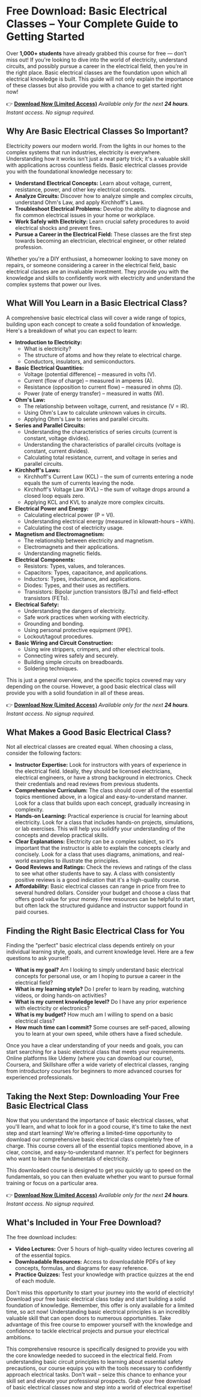 # Free Download: Basic Electrical Classes – Your Complete Guide to Getting Started

Over **1,000+ students** have already grabbed this course for free — don’t miss out! If you're looking to dive into the world of electricity, understand circuits, and possibly pursue a career in the electrical field, then you're in the right place. Basic electrical classes are the foundation upon which all electrical knowledge is built. This guide will not only explain the importance of these classes but also provide you with a chance to get started right now!

👉 **[Download Now (Limited Access)](https://udemywork.com/basic-electrical-classes)**
_Available only for the next **24 hours**. Instant access. No signup required._

## Why Are Basic Electrical Classes So Important?

Electricity powers our modern world. From the lights in our homes to the complex systems that run industries, electricity is everywhere. Understanding how it works isn't just a neat party trick; it's a valuable skill with applications across countless fields. Basic electrical classes provide you with the foundational knowledge necessary to:

*   **Understand Electrical Concepts:** Learn about voltage, current, resistance, power, and other key electrical concepts.
*   **Analyze Circuits:** Discover how to analyze simple and complex circuits, understand Ohm's Law, and apply Kirchhoff's Laws.
*   **Troubleshoot Electrical Problems:** Develop the ability to diagnose and fix common electrical issues in your home or workplace.
*   **Work Safely with Electricity:** Learn crucial safety procedures to avoid electrical shocks and prevent fires.
*   **Pursue a Career in the Electrical Field:** These classes are the first step towards becoming an electrician, electrical engineer, or other related profession.

Whether you're a DIY enthusiast, a homeowner looking to save money on repairs, or someone considering a career in the electrical field, basic electrical classes are an invaluable investment. They provide you with the knowledge and skills to confidently work with electricity and understand the complex systems that power our lives.

## What Will You Learn in a Basic Electrical Class?

A comprehensive basic electrical class will cover a wide range of topics, building upon each concept to create a solid foundation of knowledge. Here's a breakdown of what you can expect to learn:

*   **Introduction to Electricity:**
    *   What is electricity?
    *   The structure of atoms and how they relate to electrical charge.
    *   Conductors, insulators, and semiconductors.
*   **Basic Electrical Quantities:**
    *   Voltage (potential difference) – measured in volts (V).
    *   Current (flow of charge) – measured in amperes (A).
    *   Resistance (opposition to current flow) – measured in ohms (Ω).
    *   Power (rate of energy transfer) – measured in watts (W).
*   **Ohm's Law:**
    *   The relationship between voltage, current, and resistance (V = IR).
    *   Using Ohm's Law to calculate unknown values in circuits.
    *   Applying Ohm's Law to series and parallel circuits.
*   **Series and Parallel Circuits:**
    *   Understanding the characteristics of series circuits (current is constant, voltage divides).
    *   Understanding the characteristics of parallel circuits (voltage is constant, current divides).
    *   Calculating total resistance, current, and voltage in series and parallel circuits.
*   **Kirchhoff's Laws:**
    *   Kirchhoff's Current Law (KCL) – the sum of currents entering a node equals the sum of currents leaving the node.
    *   Kirchhoff's Voltage Law (KVL) – the sum of voltage drops around a closed loop equals zero.
    *   Applying KCL and KVL to analyze more complex circuits.
*   **Electrical Power and Energy:**
    *   Calculating electrical power (P = VI).
    *   Understanding electrical energy (measured in kilowatt-hours – kWh).
    *   Calculating the cost of electricity usage.
*   **Magnetism and Electromagnetism:**
    *   The relationship between electricity and magnetism.
    *   Electromagnets and their applications.
    *   Understanding magnetic fields.
*   **Electrical Components:**
    *   Resistors: Types, values, and tolerances.
    *   Capacitors: Types, capacitance, and applications.
    *   Inductors: Types, inductance, and applications.
    *   Diodes: Types, and their uses as rectifiers.
    *   Transistors: Bipolar junction transistors (BJTs) and field-effect transistors (FETs).
*   **Electrical Safety:**
    *   Understanding the dangers of electricity.
    *   Safe work practices when working with electricity.
    *   Grounding and bonding.
    *   Using personal protective equipment (PPE).
    *   Lockout/tagout procedures.
*   **Basic Wiring and Circuit Construction:**
    *   Using wire strippers, crimpers, and other electrical tools.
    *   Connecting wires safely and securely.
    *   Building simple circuits on breadboards.
    *   Soldering techniques.

This is just a general overview, and the specific topics covered may vary depending on the course. However, a good basic electrical class will provide you with a solid foundation in all of these areas.

👉 **[Download Now (Limited Access)](https://udemywork.com/basic-electrical-classes)**
_Available only for the next **24 hours**. Instant access. No signup required._

## What Makes a Good Basic Electrical Class?

Not all electrical classes are created equal. When choosing a class, consider the following factors:

*   **Instructor Expertise:** Look for instructors with years of experience in the electrical field. Ideally, they should be licensed electricians, electrical engineers, or have a strong background in electronics. Check their credentials and read reviews from previous students.
*   **Comprehensive Curriculum:** The class should cover all of the essential topics mentioned above, in a logical and easy-to-understand manner. Look for a class that builds upon each concept, gradually increasing in complexity.
*   **Hands-on Learning:** Practical experience is crucial for learning about electricity. Look for a class that includes hands-on projects, simulations, or lab exercises. This will help you solidify your understanding of the concepts and develop practical skills.
*   **Clear Explanations:** Electricity can be a complex subject, so it's important that the instructor is able to explain the concepts clearly and concisely. Look for a class that uses diagrams, animations, and real-world examples to illustrate the principles.
*   **Good Reviews and Ratings:** Check the reviews and ratings of the class to see what other students have to say. A class with consistently positive reviews is a good indication that it's a high-quality course.
*   **Affordability:** Basic electrical classes can range in price from free to several hundred dollars. Consider your budget and choose a class that offers good value for your money. Free resources can be helpful to start, but often lack the structured guidance and instructor support found in paid courses.

## Finding the Right Basic Electrical Class for You

Finding the "perfect" basic electrical class depends entirely on your individual learning style, goals, and current knowledge level. Here are a few questions to ask yourself:

*   **What is my goal?** Am I looking to simply understand basic electrical concepts for personal use, or am I hoping to pursue a career in the electrical field?
*   **What is my learning style?** Do I prefer to learn by reading, watching videos, or doing hands-on activities?
*   **What is my current knowledge level?** Do I have any prior experience with electricity or electronics?
*   **What is my budget?** How much am I willing to spend on a basic electrical class?
*   **How much time can I commit?** Some courses are self-paced, allowing you to learn at your own speed, while others have a fixed schedule.

Once you have a clear understanding of your needs and goals, you can start searching for a basic electrical class that meets your requirements. Online platforms like Udemy (where you can download our course), Coursera, and Skillshare offer a wide variety of electrical classes, ranging from introductory courses for beginners to more advanced courses for experienced professionals.

## Taking the Next Step: Downloading Your Free Basic Electrical Class

Now that you understand the importance of basic electrical classes, what you'll learn, and what to look for in a good course, it's time to take the next step and start learning! We're offering a limited-time opportunity to download our comprehensive basic electrical class completely free of charge. This course covers all of the essential topics mentioned above, in a clear, concise, and easy-to-understand manner. It's perfect for beginners who want to learn the fundamentals of electricity.

This downloaded course is designed to get you quickly up to speed on the fundamentals, so you can then evaluate whether you want to pursue formal training or focus on a particular area.

👉 **[Download Now (Limited Access)](https://udemywork.com/basic-electrical-classes)**
_Available only for the next **24 hours**. Instant access. No signup required._

## What's Included in Your Free Download?

The free download includes:

*   **Video Lectures:** Over 5 hours of high-quality video lectures covering all of the essential topics.
*   **Downloadable Resources:** Access to downloadable PDFs of key concepts, formulas, and diagrams for easy reference.
*   **Practice Quizzes:** Test your knowledge with practice quizzes at the end of each module.

Don't miss this opportunity to start your journey into the world of electricity! Download your free basic electrical class today and start building a solid foundation of knowledge. Remember, this offer is only available for a limited time, so act now! Understanding basic electrical principles is an incredibly valuable skill that can open doors to numerous opportunities. Take advantage of this free course to empower yourself with the knowledge and confidence to tackle electrical projects and pursue your electrical ambitions.

This comprehensive resource is specifically designed to provide you with the core knowledge needed to succeed in the electrical field. From understanding basic circuit principles to learning about essential safety precautions, our course equips you with the tools necessary to confidently approach electrical tasks. Don't wait – seize this chance to enhance your skill set and elevate your professional prospects. Grab your free download of basic electrical classes now and step into a world of electrical expertise!
